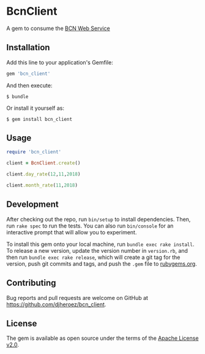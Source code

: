 # BcnClient

A gem to consume the [BCN Web Service](https://servicios.bcn.gob.ni/Tc_Servicio/ServicioTC.asmx)

## Installation

Add this line to your application's Gemfile:

```ruby
gem 'bcn_client'
```

And then execute:

    $ bundle

Or install it yourself as:

    $ gem install bcn_client

## Usage

```ruby
require 'bcn_client'

client = BcnClient.create()

client.day_rate(12,11,2018)

client.month_rate(11,2018)

```

## Development

After checking out the repo, run `bin/setup` to install dependencies. Then, run `rake spec` to run the tests. You can also run `bin/console` for an interactive prompt that will allow you to experiment.

To install this gem onto your local machine, run `bundle exec rake install`. To release a new version, update the version number in `version.rb`, and then run `bundle exec rake release`, which will create a git tag for the version, push git commits and tags, and push the `.gem` file to [rubygems.org](https://rubygems.org).

## Contributing

Bug reports and pull requests are welcome on GitHub at https://github.com/djheroez/bcn_client.

## License

The gem is available as open source under the terms of the [Apache License v2.0](https://www.apache.org/licenses/LICENSE-2.0).
